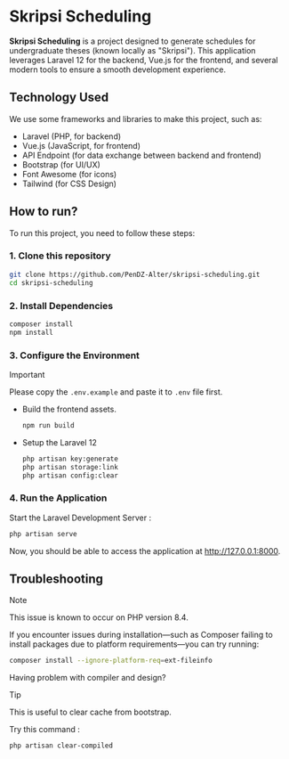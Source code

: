 # Skripsi Scheduling
**Skripsi Scheduling** is a project designed to generate schedules for undergraduate theses (known locally as "Skripsi"). This application leverages Laravel 12 for the backend, Vue.js for the frontend, and several modern tools to ensure a smooth development experience.

## Technology Used

We use some frameworks and libraries to make this project, such as:
- Laravel (PHP, for backend)
- Vue.js (JavaScript, for frontend)
- API Endpoint (for data exchange between backend and frontend)
- Bootstrap (for UI/UX)
- Font Awesome (for icons)
- Tailwind (for CSS Design)


## How to run?

To run this project, you need to follow these steps:

### 1. Clone this repository

```bash
git clone https://github.com/PenDZ-Alter/skripsi-scheduling.git
cd skripsi-scheduling
```

### 2. Install Dependencies

```bash
composer install
npm install
```

### 3. Configure the Environment

> [!IMPORTANT] 
> Please copy the `.env.example` and paste it to `.env` file first.

- Build the frontend assets.

    ```bash
    npm run build
    ```

- Setup the Laravel 12

    ```bash
    php artisan key:generate
    php artisan storage:link
    php artisan config:clear
    ```

### 4. Run the Application

Start the Laravel Development Server :

```bash
php artisan serve
```

Now, you should be able to access the application at http://127.0.0.1:8000.

## Troubleshooting

> [!NOTE]
> This issue is known to occur on PHP version 8.4.

If you encounter issues during installation—such as Composer failing to install packages due to platform requirements—you can try running:

```bash
composer install --ignore-platform-req=ext-fileinfo
```

Having problem with compiler and design?

> [!TIP]
> This is useful to clear cache from bootstrap.

Try this command : 
```bash
php artisan clear-compiled
```